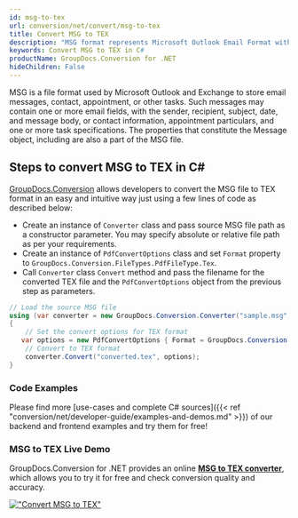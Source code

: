 ```yaml
---
id: msg-to-tex
url: conversion/net/convert/msg-to-tex
title: Convert MSG to TEX
description: "MSG format represents Microsoft Outlook Email Format with .msg extension. Learn how to convert MSG to TEX file programmatically in C# language using GroupDocs.Conversion for .NET library."
keywords: Convert MSG to TEX in C#
productName: GroupDocs.Conversion for .NET
hideChildren: False
---
```


MSG is a file format used by Microsoft Outlook and Exchange to store email messages, contact, appointment, or other tasks. Such messages may contain one or more email fields, with the sender, recipient, subject, date, and message body, or contact information, appointment particulars, and one or more task specifications. The properties that constitute the Message object, including are also a part of the MSG file.

## Steps to convert MSG to TEX in C#

[GroupDocs.Conversion](https://products.groupdocs.com/conversion/net) allows developers to convert the MSG file to TEX format in an easy and intuitive way just using a few lines of code as described below:

* Create an instance of `Converter` class and pass source MSG file path as a constructor parameter. You may specify absolute or relative file path as per your requirements. 
* Create an instance of `PdfConvertOptions` class and set `Format` property to `GroupDocs.Conversion.FileTypes.PdfFileType.Tex`.
* Call `Converter` class `Convert` method and pass the filename for the converted TEX file and the `PdfConvertOptions` object from the previous step as parameters.

```csharp
// Load the source MSG file
using (var converter = new GroupDocs.Conversion.Converter("sample.msg"))
{
    // Set the convert options for TEX format
   var options = new PdfConvertOptions { Format = GroupDocs.Conversion.FileTypes.PdfFileType.Tex };
    // Convert to TEX format
    converter.Convert("converted.tex", options);
}
```

### Code Examples

Please find more [use-cases and complete C# sources]({{< ref "conversion/net/developer-guide/examples-and-demos.md" >}}) of our backend and frontend examples and try them for free!

### MSG to TEX Live Demo

GroupDocs.Conversion for .NET provides an online [**MSG to TEX converter**](https://products.groupdocs.app/conversion/msg-to-tex), which allows you to try it for free and check conversion quality and accuracy.

[!["Convert MSG to TEX"](conversion/net/images/convert-to-tex/convert-msg-to-tex.png)](https://products.groupdocs.app/conversion/msg-to-tex)